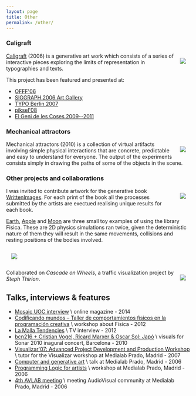 ```yaml
---
layout: page
title: Other
permalink: /other/
---
```


### Caligraft
   [<img style="max-width: 200px; float: right; margin: 1em; overflow: auto;" src="{{ site.baseurl }}/assets/caligraft.jpg">](https://web.archive.org/web/20161207052849/http://www.caligraft.com/)

  [Caligraft](https://web.archive.org/web/20161207052849/http://www.caligraft.com/) (2006) is a generative art work which consists of a series of interactive pieces exploring the limits of representation in typographies and texts.

  This project has been featured and presented at:
   - [OFFF'06](https://web.archive.org/web/20060907232958/http://www.offf.ws/bcn/html/programa.php?artista_id=375&lang=es)
   - [SIGGRAPH 2006 Art Gallery](https://www.siggraph.org/s2006/main.php?f=conference&p=art&s=interactive)
   - [TYPO Berlin 2007](http://www.typotalks.com/speakers/ricard-marxer/)
   - [piksel'08](http://web.archive.org/web/20151001002436/http://piksel.no/piksel08/p08_presentations.htm)
   - [El Geni de les Coses 2009--2011](https://www.diba.cat/c/document_library/get_file?uuid=9ce51a86-5b20-4834-bd46-27c0a335b9b9&groupId=336453)

### Mechanical attractors

   <img style="max-width: 200px; float: right; margin: 1em; overflow: auto;" src="{{ site.baseurl }}/assets/mechanical_attractors.png">

   Mechanical attractors (2010) is a collection of virtual artifacts involving simple physical interactions that are concrete, predictable and easy to understand for everyone. The output of the experiments consists simply in drawing the paths of some of the objects in the scene.

### Other projects and collaborations
 
   [<img style="max-width: 200px; float: right; margin: 1em; overflow: auto;" src="{{ site.baseurl }}/assets/written_images.png">](http://www.writtenimages.net/)
 
 I was invited to contribute artwork for the generative book [WrittenImages](http://www.writtenimages.net/). For each print of the book all the processes submitted by the artists are exectued realising unique results for each book.
 
 
  [Earth](https://vimeo.com/10779097), [Apple](https://vimeo.com/10782743) and [Moon](https://vimeo.com/10782479) are three small toy examples of using the library Fisica. These are 2D physics simulations ran twice, given the deterministic nature of them they will result in the same movements, collisions and resting positions of the bodies involved.

   [<img style="max-width: 600px; margin: 1em; overflow: auto;" src="{{ site.baseurl }}/assets/vimeo.png">](https://vimeo.com/10779097)
   
   <img style="max-width: 200px; float: right; margin: 1em; overflow: auto;" src="{{ site.baseurl }}/assets/cascadeonwheels.jpg">
 
   Collaborated on *Cascade on Wheels*, a traffic visualization project by *Steph Thirion*.
   
   
## Talks, interviews & features

 - [Mosaic UOC interview](http://mosaic.uoc.edu/2014/05/27/entrevista-a-ricard-marxer) \\
   online magazine - 2014
 - [Codificando mundos – Taller de comportamientos físicos en la programación creativa](http://zzzinc.net/2012/taller-fisica/) \\
  workshop about Fisica - 2012
 - [La Malla Tendencies](http://lamalla.minisites.xtvl.tv/programes/fitxa/nouscreadors/21489?page=2) \\
  TV interview - 2012
 - [bcn216 + Cristian Vogel, Ricard Marxer & Oscar Sol: Japó](https://press.sonar.es/en/artistes/bcn216-cristian-vogel-ricard-marxer-oscar-sol-japo_231.html) \\
  visuals for Sonar 2010 inagural concert, Barcelona - 2010
 - [Visualizar'07: Advanced Project Development and Production Workshop](http://medialab-prado.es/article/visualizar_taller_avanzado_de_desarrollo_y_produccion_de_proyectos) \\
  tutor for the Visualizar workshop at Medialab Prado, Madrid - 2007
 - [Computer and generative art](http://medialab-prado.es/article/computacion_y_arte_generativo) \\
  talk at Medialab Prado, Madrid - 2006
 - [Programming Logic for artists](http://medialab-prado.es/article/logica_de_programacion_para_artistas__) \\
  workshop at Medialab Prado, Madrid - 2006
 - [4th AVLAB meeting](http://medialab-prado.es/article/avlab_programa_161106) \\
  meeting AudioVisual community at Medialab Prado, Madrid - 2006
